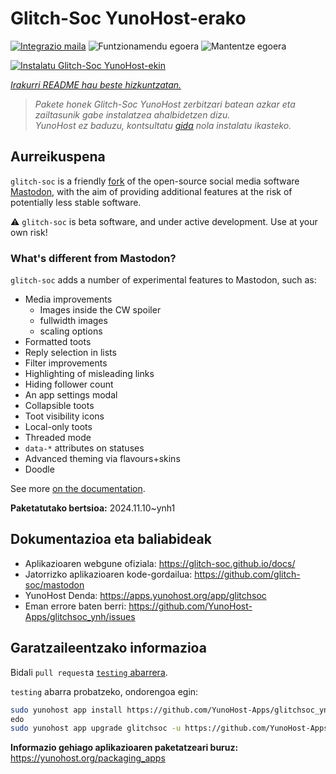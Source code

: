 <!--
Ohart ongi: README hau automatikoki sortu da <https://github.com/YunoHost/apps/tree/master/tools/readme_generator>ri esker
EZ editatu eskuz.
-->

# Glitch-Soc YunoHost-erako

[![Integrazio maila](https://dash.yunohost.org/integration/glitchsoc.svg)](https://ci-apps.yunohost.org/ci/apps/glitchsoc/) ![Funtzionamendu egoera](https://ci-apps.yunohost.org/ci/badges/glitchsoc.status.svg) ![Mantentze egoera](https://ci-apps.yunohost.org/ci/badges/glitchsoc.maintain.svg)

[![Instalatu Glitch-Soc YunoHost-ekin](https://install-app.yunohost.org/install-with-yunohost.svg)](https://install-app.yunohost.org/?app=glitchsoc)

*[Irakurri README hau beste hizkuntzatan.](./ALL_README.md)*

> *Pakete honek Glitch-Soc YunoHost zerbitzari batean azkar eta zailtasunik gabe instalatzea ahalbidetzen dizu.*  
> *YunoHost ez baduzu, kontsultatu [gida](https://yunohost.org/install) nola instalatu ikasteko.*

## Aurreikuspena

`glitch-soc` is a friendly [fork](https://en.wikipedia.org/wiki/Fork_(software_development)) of the open-source social media software [Mastodon](https://joinmastodon.org/), with the aim of providing additional features at the risk of potentially less stable software.

⚠️ `glitch-soc` is beta software, and under active development. Use at your own risk!

###  What's different from Mastodon?

`glitch-soc` adds a number of experimental features to Mastodon, such as:

- Media improvements
  - Images inside the CW spoiler
  - fullwidth images
  - scaling options
- Formatted toots
- Reply selection in lists
- Filter improvements
- Highlighting of misleading links
- Hiding follower count
- An app settings modal
- Collapsible toots
- Toot visibility icons
- Local-only toots
- Threaded mode
- `data-*` attributes on statuses
- Advanced theming via flavours+skins
- Doodle

See more [on the documentation](https://glitch-soc.github.io/docs/).


**Paketatutako bertsioa:** 2024.11.10~ynh1
## Dokumentazioa eta baliabideak

- Aplikazioaren webgune ofiziala: <https://glitch-soc.github.io/docs/>
- Jatorrizko aplikazioaren kode-gordailua: <https://github.com/glitch-soc/mastodon>
- YunoHost Denda: <https://apps.yunohost.org/app/glitchsoc>
- Eman errore baten berri: <https://github.com/YunoHost-Apps/glitchsoc_ynh/issues>

## Garatzaileentzako informazioa

Bidali `pull request`a [`testing` abarrera](https://github.com/YunoHost-Apps/glitchsoc_ynh/tree/testing).

`testing` abarra probatzeko, ondorengoa egin:

```bash
sudo yunohost app install https://github.com/YunoHost-Apps/glitchsoc_ynh/tree/testing --debug
edo
sudo yunohost app upgrade glitchsoc -u https://github.com/YunoHost-Apps/glitchsoc_ynh/tree/testing --debug
```

**Informazio gehiago aplikazioaren paketatzeari buruz:** <https://yunohost.org/packaging_apps>
